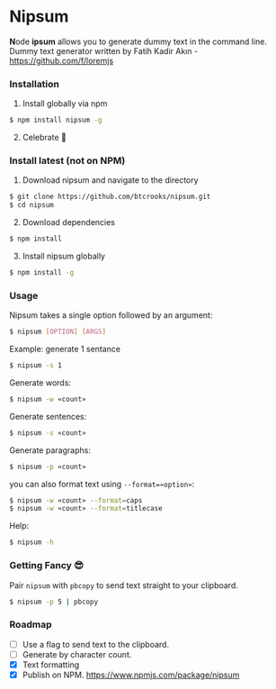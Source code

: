 # Nipsum
**N**ode **ipsum** allows you to generate dummy text in the command line.  
Dummy text generator written by Fatih Kadir Akın - https://github.com/f/loremjs

### Installation
1) Install globally via npm
```bash
$ npm install nipsum -g
```
2) Celebrate :dancer:

### Install latest (not on NPM)
1) Download nipsum and navigate to the directory
```bash
$ git clone https://github.com/btcrooks/nipsum.git
$ cd nipsum
```
2) Download dependencies
```bash
$ npm install
```
3) Install nipsum globally
```bash
$ npm install -g
```

### Usage
Nipsum takes a single option followed by an argument:
```bash
$ nipsum [OPTION] [ARGS]
```
Example: generate 1 sentance
```bash
$ nipsum -s 1
```
Generate words:
```bash
$ nipsum -w «count»
```
Generate sentences:
```bash
$ nipsum -s «count»
```
Generate paragraphs:
```bash
$ nipsum -p «count»
```
you can also format text using `--format=«option»`:
```bash
$ nipsum -w «count» --format=caps
$ nipsum -w «count» --format=titlecase
```
Help:
```bash
$ nipsum -h
```

### Getting Fancy :sunglasses:
Pair `nipsum` with `pbcopy` to send text straight to your clipboard.  
```bash
$ nipsum -p 5 | pbcopy
```

### Roadmap
- [ ] Use a flag to send text to the clipboard.
- [ ] Generate by character count.
- [x] Text formatting
- [x] Publish on NPM. https://www.npmjs.com/package/nipsum
